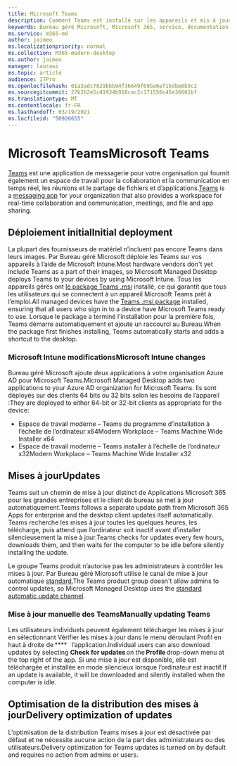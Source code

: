 ```yaml
---
title: Microsoft Teams
description: Comment Teams est installé sur les appareils et mis à jour par la suite
keywords: Bureau géré Microsoft, Microsoft 365, service, documentation, applications, applications métier, applications métier
ms.service: m365-md
author: jaimeo
ms.localizationpriority: normal
ms.collection: M365-modern-desktop
ms.author: jaimeo
manager: laurawi
ms.topic: article
audience: ITPro
ms.openlocfilehash: 01a3adc7829bbb94f36649f69ba6ef15dbe6b3c2
ms.sourcegitcommit: 27b2b2e5c41934b918cac2c171556c45e36661bf
ms.translationtype: MT
ms.contentlocale: fr-FR
ms.lasthandoff: 03/19/2021
ms.locfileid: "50920655"
---
```

# <a name="microsoft-teams"></a><span data-ttu-id="0a3a7-104">Microsoft Teams</span><span class="sxs-lookup"><span data-stu-id="0a3a7-104">Microsoft Teams</span></span>

<span data-ttu-id="0a3a7-105">[Teams](https://www.microsoft.com/microsoft-365/microsoft-teams/group-chat-software) est une [](https://support.microsoft.com/office/microsoft-teams-basics-6d5f52e6-5306-4096-ac24-c3082b79eaf0) application de messagerie pour votre organisation qui fournit également un espace de travail pour la collaboration et la communication en temps réel, les réunions et le partage de fichiers et d’applications.</span><span class="sxs-lookup"><span data-stu-id="0a3a7-105">[Teams](https://www.microsoft.com/microsoft-365/microsoft-teams/group-chat-software) is a [messaging app](https://support.microsoft.com/office/microsoft-teams-basics-6d5f52e6-5306-4096-ac24-c3082b79eaf0) for your organization that also provides a workspace for real-time collaboration and communication, meetings, and file and app sharing.</span></span>

## <a name="initial-deployment"></a><span data-ttu-id="0a3a7-106">Déploiement initial</span><span class="sxs-lookup"><span data-stu-id="0a3a7-106">Initial deployment</span></span>

<span data-ttu-id="0a3a7-107">La plupart des fournisseurs de matériel n’incluent pas encore Teams dans leurs images. Par Bureau géré Microsoft déploie les Teams sur vos appareils à l’aide de Microsoft Intune.</span><span class="sxs-lookup"><span data-stu-id="0a3a7-107">Most hardware vendors don't yet include Teams as a part of their images, so Microsoft Managed Desktop deploys Teams to your devices by using Microsoft Intune.</span></span> <span data-ttu-id="0a3a7-108">Tous les appareils gérés ont [le package Teams .msi](/MicrosoftTeams/msi-deployment#how-the-microsoft-teams-msi-package-works) installé, ce qui garantit que tous les utilisateurs qui se connectent à un appareil Microsoft Teams prêt à l’emploi.</span><span class="sxs-lookup"><span data-stu-id="0a3a7-108">All managed devices have the [Teams .msi package](/MicrosoftTeams/msi-deployment#how-the-microsoft-teams-msi-package-works) installed, ensuring that all users who sign in to a device have Microsoft Teams ready to use.</span></span> <span data-ttu-id="0a3a7-109">Lorsque le package a terminé l’installation pour la première fois, Teams démarre automatiquement et ajoute un raccourci au Bureau.</span><span class="sxs-lookup"><span data-stu-id="0a3a7-109">When the package first finishes installing, Teams automatically starts and adds a shortcut to the desktop.</span></span>

### <a name="microsoft-intune-changes"></a><span data-ttu-id="0a3a7-110">Microsoft Intune modifications</span><span class="sxs-lookup"><span data-stu-id="0a3a7-110">Microsoft Intune changes</span></span>

<span data-ttu-id="0a3a7-111">Bureau géré Microsoft ajoute deux applications à votre organisation Azure AD pour Microsoft Teams.</span><span class="sxs-lookup"><span data-stu-id="0a3a7-111">Microsoft Managed Desktop adds two applications to your Azure AD organization for Microsoft Teams.</span></span> <span data-ttu-id="0a3a7-112">Ils sont déployés sur des clients 64 bits ou 32 bits selon les besoins de l’appareil :</span><span class="sxs-lookup"><span data-stu-id="0a3a7-112">They are deployed to either 64-bit or 32-bit clients as appropriate for the device:</span></span>  

- <span data-ttu-id="0a3a7-113">Espace de travail moderne – Teams du programme d’installation à l’échelle de l’ordinateur x64</span><span class="sxs-lookup"><span data-stu-id="0a3a7-113">Modern Workplace – Teams Machine Wide Installer x64</span></span>  
- <span data-ttu-id="0a3a7-114">Espace de travail moderne – Teams installer à l’échelle de l’ordinateur x32</span><span class="sxs-lookup"><span data-stu-id="0a3a7-114">Modern Workplace – Teams Machine Wide Installer x32</span></span>

## <a name="updates"></a><span data-ttu-id="0a3a7-115">Mises à jour</span><span class="sxs-lookup"><span data-stu-id="0a3a7-115">Updates</span></span>

<span data-ttu-id="0a3a7-116">Teams suit un chemin de mise à jour distinct de Applications Microsoft 365 pour les grandes entreprises et le client de bureau se met à jour automatiquement.</span><span class="sxs-lookup"><span data-stu-id="0a3a7-116">Teams follows a separate update path from Microsoft 365 Apps for enterprise and the desktop client updates itself automatically.</span></span> <span data-ttu-id="0a3a7-117">Teams recherche les mises à jour toutes les quelques heures, les télécharge, puis attend que l’ordinateur soit inactif avant d’installer silencieusement la mise à jour.</span><span class="sxs-lookup"><span data-stu-id="0a3a7-117">Teams checks for updates every few hours, downloads them, and then waits for the computer to be idle before silently installing the update.</span></span>  

<span data-ttu-id="0a3a7-118">Le groupe Teams produit n’autorise pas les administrateurs à contrôler les mises à jour. Par Bureau géré Microsoft utilise le canal de mise à jour automatique [standard.](/microsoftteams/teams-client-update#can-admins-deploy-updates-instead-of-teams-auto-updating)</span><span class="sxs-lookup"><span data-stu-id="0a3a7-118">The Teams product group doesn't allow admins to control updates, so Microsoft Managed Desktop uses the [standard automatic update channel](/microsoftteams/teams-client-update#can-admins-deploy-updates-instead-of-teams-auto-updating).</span></span>

### <a name="manually-updating-teams"></a><span data-ttu-id="0a3a7-119">Mise à jour manuelle des Teams</span><span class="sxs-lookup"><span data-stu-id="0a3a7-119">Manually updating Teams</span></span>

<span data-ttu-id="0a3a7-120">Les utilisateurs individuels peuvent également télécharger les mises à jour en sélectionnant Vérifier les mises à jour dans le menu déroulant Profil en   haut à droite de \*\*\*\*   l’application.</span><span class="sxs-lookup"><span data-stu-id="0a3a7-120">Individual users can also download updates by selecting **Check for updates** on the **Profile** drop-down menu at the top right of the app.</span></span> <span data-ttu-id="0a3a7-121">Si une mise à jour est disponible, elle est téléchargée et installée en mode silencieux lorsque l’ordinateur est inactif.</span><span class="sxs-lookup"><span data-stu-id="0a3a7-121">If an update is available, it will be downloaded and silently installed when the computer is idle.</span></span>

## <a name="delivery-optimization-of-updates"></a><span data-ttu-id="0a3a7-122">Optimisation de la distribution des mises à jour</span><span class="sxs-lookup"><span data-stu-id="0a3a7-122">Delivery optimization of updates</span></span>

<span data-ttu-id="0a3a7-123">L’optimisation de la distribution Teams mises à jour est désactivée par défaut et ne nécessite aucune action de la part des administrateurs ou des utilisateurs.</span><span class="sxs-lookup"><span data-stu-id="0a3a7-123">Delivery optimization for Teams updates is turned on by default and requires no action from admins or users.</span></span>